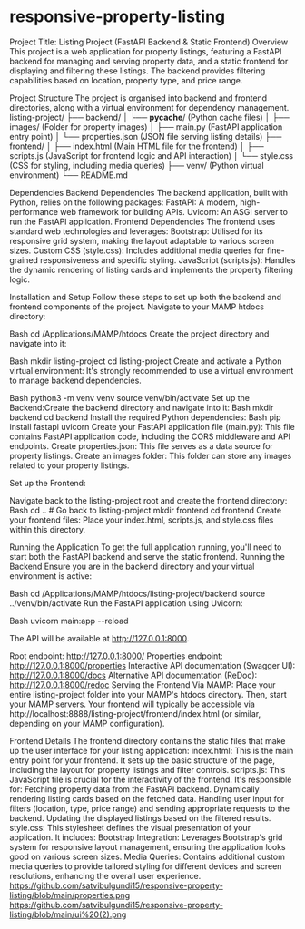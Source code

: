 # responsive-property-listing
Project Title: Listing Project (FastAPI Backend & Static Frontend)
Overview
This project is a web application for property listings, featuring a FastAPI backend for managing and serving property data, and a static frontend for displaying and filtering these listings. The backend provides filtering capabilities based on location, property type, and price range.

Project Structure
The project is organised into backend and frontend directories, along with a virtual environment for dependency management.
listing-project/
├── backend/
│   ├── __pycache__/   (Python cache files)
│   ├── images/        (Folder for property images)
│   ├── main.py        (FastAPI application entry point)
│   └── properties.json (JSON file serving listing details)
├── frontend/
│   ├── index.html     (Main HTML file for the frontend)
│   ├── scripts.js     (JavaScript for frontend logic and API interaction)
│   └── style.css      (CSS for styling, including media queries)
├── venv/              (Python virtual environment)
└── README.md


Dependencies
Backend Dependencies
The backend application, built with Python, relies on the following packages:
FastAPI: A modern, high-performance web framework for building APIs.
Uvicorn: An ASGI server to run the FastAPI application.
Frontend Dependencies
The frontend uses standard web technologies and leverages:
Bootstrap: Utilised for its responsive grid system, making the layout adaptable to various screen sizes.
Custom CSS (style.css): Includes additional media queries for fine-grained responsiveness and specific styling.
JavaScript (scripts.js): Handles the dynamic rendering of listing cards and implements the property filtering logic.

Installation and Setup
Follow these steps to set up both the backend and frontend components of the project.
Navigate to your MAMP htdocs directory:

 Bash
cd /Applications/MAMP/htdocs
Create the project directory and navigate into it:

 Bash
mkdir listing-project
cd listing-project
Create and activate a Python virtual environment: It's strongly recommended to use a virtual environment to manage backend dependencies.

 Bash
python3 -m venv venv
source venv/bin/activate
Set up the Backend:Create the backend directory and navigate into it:
 Bash
mkdir backend
cd backend
Install the required Python dependencies:
 Bash
pip install fastapi uvicorn
Create your FastAPI application file (main.py): This file contains FastAPI application code, including the CORS middleware and API endpoints.
Create properties.json: This file serves as a data source for property listings.
Create an images folder: This folder can store any images related to your property listings.

Set up the Frontend:


Navigate back to the listing-project root and create the frontend directory:
 Bash
cd .. # Go back to listing-project
mkdir frontend
cd frontend
Create your frontend files: Place your index.html, scripts.js, and style.css files within this directory.

Running the Application
To get the full application running, you'll need to start both the FastAPI backend and serve the static frontend.
Running the Backend
Ensure you are in the backend directory and your virtual environment is active:

 Bash
cd /Applications/MAMP/htdocs/listing-project/backend
source ../venv/bin/activate
Run the FastAPI application using Uvicorn:

 Bash
uvicorn main:app --reload

 The API will be available at http://127.0.0.1:8000.


Root endpoint: http://127.0.0.1:8000/
Properties endpoint: http://127.0.0.1:8000/properties
Interactive API documentation (Swagger UI): http://127.0.0.1:8000/docs
Alternative API documentation (ReDoc): http://127.0.0.1:8000/redoc
Serving the Frontend
Via MAMP: Place your entire listing-project folder into your MAMP's htdocs directory. Then, start your MAMP servers. Your frontend will typically be accessible via http://localhost:8888/listing-project/frontend/index.html (or similar, depending on your MAMP configuration).

Frontend Details
The frontend directory contains the static files that make up the user interface for your listing application:
index.html: This is the main entry point for your frontend. It sets up the basic structure of the page, including the layout for property listings and filter controls.
scripts.js: This JavaScript file is crucial for the interactivity of the frontend. It's responsible for:
Fetching property data from the FastAPI backend.
Dynamically rendering listing cards based on the fetched data.
Handling user input for filters (location, type, price range) and sending appropriate requests to the backend.
Updating the displayed listings based on the filtered results.
style.css: This stylesheet defines the visual presentation of your application. It includes:
Bootstrap Integration: Leverages Bootstrap's grid system for responsive layout management, ensuring the application looks good on various screen sizes.
Media Queries: Contains additional custom media queries to provide tailored styling for different devices and screen resolutions, enhancing the overall user experience.
https://github.com/satvibulgundi15/responsive-property-listing/blob/main/properties.png
https://github.com/satvibulgundi15/responsive-property-listing/blob/main/ui%20(2).png



